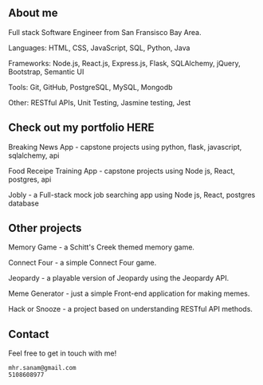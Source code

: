 
## About me
Full stack Software Engineer from San Fransisco Bay Area.

Languages: HTML, CSS, JavaScript, SQL, Python, Java

Frameworks: Node.js, React.js, Express.js, Flask, SQLAlchemy, jQuery, Bootstrap, Semantic UI

Tools: Git, GitHub, PostgreSQL, MySQL, Mongodb

Other: RESTful APIs, Unit Testing, Jasmine testing, Jest

## Check out my portfolio HERE

Breaking News App - capstone projects using python, flask, javascript, sqlalchemy, api

Food Receipe Training App - capstone projects using Node js, React, postgres, api

Jobly - a Full-stack mock job searching app using Node js, React, postgres database

## Other projects

Memory Game - a Schitt's Creek themed memory game.

Connect Four - a simple Connect Four game.

Jeopardy - a playable version of Jeopardy using the Jeopardy API.

Meme Generator - just a simple Front-end application for making memes.

Hack or Snooze - a project based on understanding RESTful API methods.

## Contact
Feel free to get in touch with me!

    mhr.sanam@gmail.com 
    5108608977
